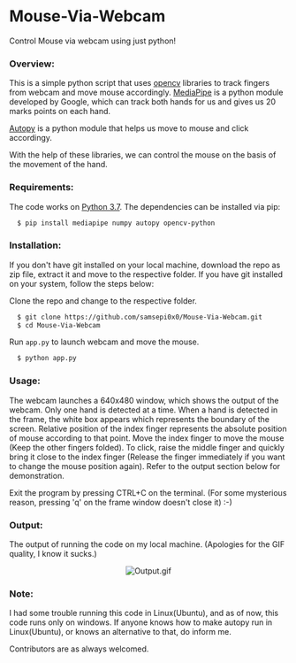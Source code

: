 # Mouse-Via-Webcam
Control Mouse via webcam using just python!

### Overview:
This is a simple python script that uses [opencv](opencv.org) libraries to track fingers from webcam and move mouse accordingly.
[MediaPipe](https://opensource.google/projects/mediapipe) is a python module developed by Google, which can track both hands for us and
gives us 20 marks points on each hand.

[Autopy](https://pypi.org/project/autopy/) is a python module that helps us move to mouse and click accordingy.

With the help of these libraries, we can control the mouse on the basis of the movement of the hand.

### Requirements:
The code works on [Python 3.7](). The dependencies can be installed via pip:
```bash
  $ pip install mediapipe numpy autopy opencv-python
```

### Installation:
If you don't have git installed on your local machine, download the repo as zip file, extract it and move to the respective folder.
If you have git installed on your system, follow the steps below:

  Clone the repo and change to the respective folder.
  ```bash
    $ git clone https://github.com/samsepi0x0/Mouse-Via-Webcam.git
    $ cd Mouse-Via-Webcam
  ```

Run  `app.py` to launch webcam and move the mouse.
  ```bash
    $ python app.py
  ```
  
### Usage:
The webcam launches a 640x480 window, which shows the output of the webcam. Only one hand is detected at a time.
When a hand is detected in the frame, the white box appears which represents the boundary of the screen. Relative position of the index finger 
represents the absolute position of mouse according to that point.
Move the index finger to move the mouse (Keep the other fingers folded).
To click, raise the middle finger and quickly bring it close to the index finger (Release the finger immediately if you want to change the mouse position again).
Refer to the output section below for demonstration.

Exit the program by pressing CTRL+C on the terminal. (For some mysterious reason, pressing 'q' on the frame window doesn't close it) :-)

### Output:
The output of running the code on my local machine.
(Apologies for the GIF quality, I know it sucks.)
<p align="center">
  <img src="output.gif" alt="Output.gif">
</p>

### Note:
I had some trouble running this code in Linux(Ubuntu), and as of now, this code runs only on windows.
If anyone knows how to make autopy run in Linux(Ubuntu), or knows an alternative to that, do inform me.

Contributors are as always welcomed.
